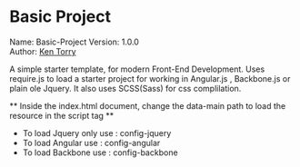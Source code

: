 # Basic Project

Name: Basic-Project 
Version: 1.0.0  
Author: [Ken Torry](http://www.kentorry.afrodesiamedia.com/)

A simple starter template, for modern Front-End Development.
Uses require.js to load a starter project for working in Angular.js , Backbone.js or
plain ole Jquery. It also uses SCSS(Sass) for css complilation.

** Inside the index.html document, change the data-main path to load the resource in the script tag **

* To load Jquery only use : config-jquery
* To load Angular use : config-angular
* To load Backbone use : config-backbone


